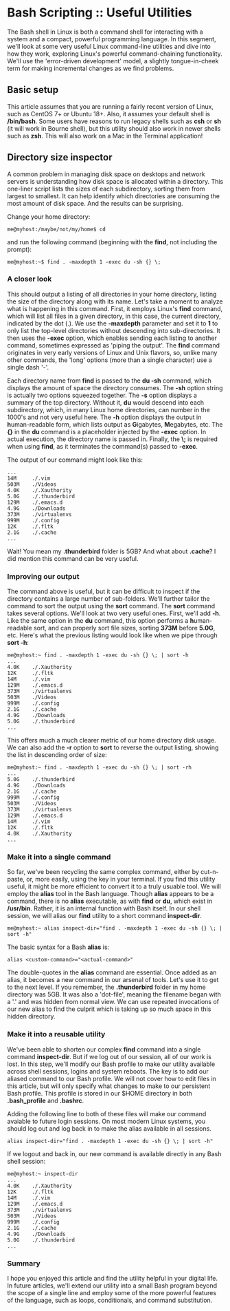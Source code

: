 # Bash Scripting :: Useful Utilities

The Bash shell in Linux is both a command shell for interacting with a system and a compact, powerful programming language. In this segment, we'll look at some very useful Linux command-line utilities and dive into how they work, exploring Linux's powerful command-chaining functionality. We'll use the 'error-driven development' model, a slightly tongue-in-cheek term for making incremental changes as we find problems.

## Basic setup
This article assumes that you are running a fairly recent version of Linux, such as CentOS 7+ or Ubuntu 18+. Also, it assumes your default shell is **/bin/bash**. Some users have reasons to run legacy shells such as **csh** or **sh** (it will work in Bourne shell), but this utility should also work in newer shells such as **zsh**. This will also work on a Mac in the Terminal application!

## Directory size inspector

A common problem in managing disk space on desktops and network servers is understanding how disk space is allocated within a directory. This one-liner script lists the sizes of each subdirectory, sorting them from largest to smallest. It can help identify which directories are consuming the most amount of disk space. And the results can be surprising.

Change your home directory:

```
me@myhost:/maybe/not/my/home$ cd
```

and run the following command (beginning with the **find**, not including the prompt):

```
me@myhost:~$ find . -maxdepth 1 -exec du -sh {} \;
```

### A closer look

This should output a listing of all directories in your home directory, listing the size of the directory along with its name. Let's take a moment to analyze what is happening in this command. First, it employs Linux's **find** command, which will list all files in a given directory, in this case, the current directory, indicated by the dot (.). We use the **-maxdepth** parameter and set it to **1** to only list the top-level directories without descending into sub-directories. It then uses the **-exec** option, which enables sending each listing to another command, sometimes expressed as 'piping the output'. The **find** command originates in very early versions of Linux and Unix flavors, so, unlike many other commands, the 'long' options (more than a single character) use a single dash '-'.

Each directory name from **find** is passed to the **du -sh** command, which displays the amount of space the directory consumes. The **-sh** option string is actually two options squeezed together. The **-s** option displays a summary of the top directory. Without it, **du** would descend into each subdirectory, which, in many Linux home directories, can number in the 1000's and not very useful here. The **-h** option displays the output in **h**uman-readable form, which lists output as **G**igabytes, **M**egabytes, etc. The **{}** in the **du** command is a placeholder injected by the **-exec** option. In actual execution, the directory name is passed in. Finally, the **\\;** is required when using **find**, as it terminates the command(s) passed to **-exec**.

The output of our command might look like this:

```
...
14M     ./.vim
503M    ./Videos
4.0K    ./.Xauthority
5.0G    ./.thunderbird
129M    ./.emacs.d
4.9G    ./Downloads
373M    ./virtualenvs
999M    ./.config
12K     ./.fltk
2.1G    ./.cache
...
```

Wait! You mean my **.thunderbird** folder is 5GB? And what about **.cache**? I did mention this command can be very useful.

### Improving our output

The command above is useful, but it can be difficult to inspect if the directory contains a large number of sub-folders. We'll further tailor the command to sort the output using the **sort** command. The **sort** command takes several options. We'll look at two very useful ones. First, we'll add **-h**. Like the same option in the **du** command, this option performs a **h**uman-readable sort, and can properly sort file sizes, sorting **373M** before **5.0G**, etc. Here's what the previous listing would look like when we pipe through **sort -h**:

```
me@myhost:~ find . -maxdepth 1 -exec du -sh {} \; | sort -h
...
4.0K    ./.Xauthority
12K     ./.fltk
14M     ./.vim
129M    ./.emacs.d
373M    ./virtualenvs
503M    ./Videos
999M    ./.config
2.1G    ./.cache
4.9G    ./Downloads
5.0G    ./.thunderbird
...
```

This offers much a much clearer metric of our home directory disk usage. We can also add the **-r** option to **sort** to reverse the output listing, showing the list in descending order of size:

```
me@myhost:~ find . -maxdepth 1 -exec du -sh {} \; | sort -rh
...
5.0G    ./.thunderbird
4.9G    ./Downloads
2.1G    ./.cache
999M    ./.config
503M    ./Videos
373M    ./virtualenvs
129M    ./.emacs.d
14M     ./.vim
12K     ./.fltk
4.0K    ./.Xauthority
...
```

### Make it into a single command

So far, we've been recycling the same complex command, either by cut-n-paste, or, more easily, using the  <UP-ARROW> key in your terminal. If you find this utility useful, it might be more efficient to convert it to a truly usuable tool. We will employ the **alias** tool in the Bash language. Though **alias** appears to be a command, there is no **alias** executable, as with **find** or **du**, which exist in **/usr/bin**. Rather, it is an internal function with Bash itself. In our shell session, we will alias our **find** utility to a short command **inspect-dir**.

```
me@myhost:~ alias inspect-dir="find . -maxdepth 1 -exec du -sh {} \; | sort -h"
```

The basic syntax for a Bash **alias** is:
```
alias <custom-command>="<actual-command>"
```

The double-quotes in the **alias** command are essential. Once added as an alias, it becomes a new command in our arsenal of tools. Let's use it to get to the next level. If you remember, the **.thunderbird** folder in my home directory was 5GB. It was also a 'dot-file', meaning the filename began with a '.' and was hidden from normal view. We can use repeated invocations of our new alias to find the culprit which is taking up so much space in this hidden directory.

### Make it into a reusable utility

We've been able to shorten our complex **find** command into a single command **inspect-dir**. But if we log out of our session, all of our work is lost. In this step, we'll modify our Bash profile to make our utility available across shell sessions, logins and system reboots. The key is to add our aliased command to our Bash profile. We will not cover how to edit files in this article, but will only specify what changes to make to our persistent Bash profile. This profile is stored in our $HOME directory in both **.bash_profile** and **.bashrc**.

Adding the following line to both of these files will make our command avaiable to future login sessions. On most modern Linux systems, you should log out and log back in to make the alias available in all sessions.

```
alias inspect-dir="find . -maxdepth 1 -exec du -sh {} \; | sort -h"
```

If we logout and back in, our new command is available directly in any Bash shell session:

```
me@myhost:~ inspect-dir
...
4.0K    ./.Xauthority
12K     ./.fltk
14M     ./.vim
129M    ./.emacs.d
373M    ./virtualenvs
503M    ./Videos
999M    ./.config
2.1G    ./.cache
4.9G    ./Downloads
5.0G    ./.thunderbird
...
```

### Summary
I hope you enjoyed this article and find the utility helpful in your digital life. In future articles, we'll extend our utility into a small Bash program beyond the scope of a single line and employ some of the more powerful features of the language, such as loops, conditionals, and command substitution.